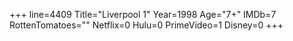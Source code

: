 +++
line=4409
Title="Liverpool 1"
Year=1998
Age="7+"
IMDb=7
RottenTomatoes=""
Netflix=0
Hulu=0
PrimeVideo=1
Disney=0
+++

